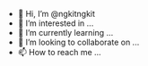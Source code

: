 - 👋 Hi, I’m @ngkitngkit
- 👀 I’m interested in ...
- 🌱 I’m currently learning ...
- 💞️ I’m looking to collaborate on ...
- 📫 How to reach me ...

<!---
ngkitngkit/ngkitngkit is a ✨ special ✨ repository because its `README.md` (this file) appears on your GitHub profile.
You can click the Preview link to take a look at your changes.
--->
